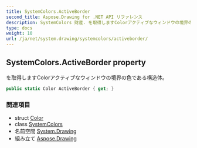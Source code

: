 ```yaml
---
title: SystemColors.ActiveBorder
second_title: Aspose.Drawing for .NET API リファレンス
description: SystemColors 財産. を取得しますColorアクティブなウィンドウの境界の色である構造体
type: docs
weight: 10
url: /ja/net/system.drawing/systemcolors/activeborder/
---
```

## SystemColors.ActiveBorder property

を取得しますColorアクティブなウィンドウの境界の色である構造体。

```csharp
public static Color ActiveBorder { get; }
```

### 関連項目

* struct [Color](../../color/)
* class [SystemColors](../)
* 名前空間 [System.Drawing](../../systemcolors/)
* 組み立て [Aspose.Drawing](../../../)


